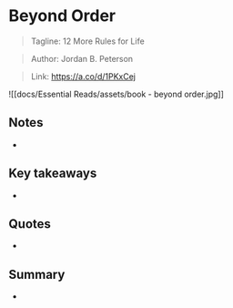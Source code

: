 # Beyond Order

> Tagline: 12 More Rules for Life
 
>Author: Jordan B. Peterson

>Link: https://a.co/d/1PKxCej

![[docs/Essential Reads/assets/book - beyond order.jpg]]
## Notes

- 

## Key takeaways

- 

## Quotes

- 

## Summary

-